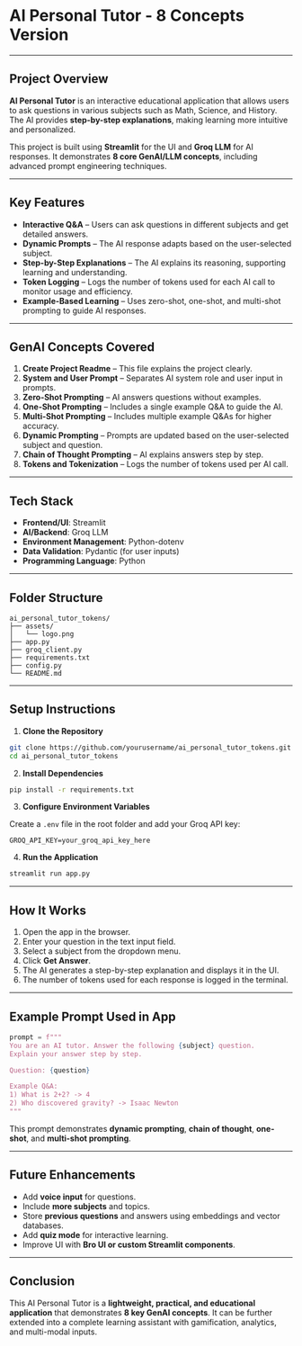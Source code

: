 

# **AI Personal Tutor - 8 Concepts Version**

---

## **Project Overview**

**AI Personal Tutor** is an interactive educational application that allows users to ask questions in various subjects such as Math, Science, and History. The AI provides **step-by-step explanations**, making learning more intuitive and personalized.

This project is built using **Streamlit** for the UI and **Groq LLM** for AI responses. It demonstrates **8 core GenAI/LLM concepts**, including advanced prompt engineering techniques.

---

## **Key Features**

* **Interactive Q\&A** – Users can ask questions in different subjects and get detailed answers.
* **Dynamic Prompts** – The AI response adapts based on the user-selected subject.
* **Step-by-Step Explanations** – The AI explains its reasoning, supporting learning and understanding.
* **Token Logging** – Logs the number of tokens used for each AI call to monitor usage and efficiency.
* **Example-Based Learning** – Uses zero-shot, one-shot, and multi-shot prompting to guide AI responses.

---

## **GenAI Concepts Covered**

1. **Create Project Readme** – This file explains the project clearly.
2. **System and User Prompt** – Separates AI system role and user input in prompts.
3. **Zero-Shot Prompting** – AI answers questions without examples.
4. **One-Shot Prompting** – Includes a single example Q\&A to guide the AI.
5. **Multi-Shot Prompting** – Includes multiple example Q\&As for higher accuracy.
6. **Dynamic Prompting** – Prompts are updated based on the user-selected subject and question.
7. **Chain of Thought Prompting** – AI explains answers step by step.
8. **Tokens and Tokenization** – Logs the number of tokens used per AI call.

---

## **Tech Stack**

* **Frontend/UI**: Streamlit
* **AI/Backend**: Groq LLM
* **Environment Management**: Python-dotenv
* **Data Validation**: Pydantic (for user inputs)
* **Programming Language**: Python

---

## **Folder Structure**

```
ai_personal_tutor_tokens/
├── assets/
│   └── logo.png
├── app.py
├── groq_client.py
├── requirements.txt
├── config.py
└── README.md
```

---

## **Setup Instructions**

1. **Clone the Repository**

```bash
git clone https://github.com/yourusername/ai_personal_tutor_tokens.git
cd ai_personal_tutor_tokens
```

2. **Install Dependencies**

```bash
pip install -r requirements.txt
```

3. **Configure Environment Variables**

Create a `.env` file in the root folder and add your Groq API key:

```
GROQ_API_KEY=your_groq_api_key_here
```

4. **Run the Application**

```bash
streamlit run app.py
```

---

## **How It Works**

1. Open the app in the browser.
2. Enter your question in the text input field.
3. Select a subject from the dropdown menu.
4. Click **Get Answer**.
5. The AI generates a step-by-step explanation and displays it in the UI.
6. The number of tokens used for each response is logged in the terminal.

---

## **Example Prompt Used in App**

```python
prompt = f"""
You are an AI tutor. Answer the following {subject} question.
Explain your answer step by step.

Question: {question}

Example Q&A:
1) What is 2+2? -> 4
2) Who discovered gravity? -> Isaac Newton
"""
```

This prompt demonstrates **dynamic prompting**, **chain of thought**, **one-shot**, and **multi-shot prompting**.

---

## **Future Enhancements**

* Add **voice input** for questions.
* Include **more subjects** and topics.
* Store **previous questions** and answers using embeddings and vector databases.
* Add **quiz mode** for interactive learning.
* Improve UI with **Bro UI or custom Streamlit components**.

---

## **Conclusion**

This AI Personal Tutor is a **lightweight, practical, and educational application** that demonstrates **8 key GenAI concepts**. It can be further extended into a complete learning assistant with gamification, analytics, and multi-modal inputs.
